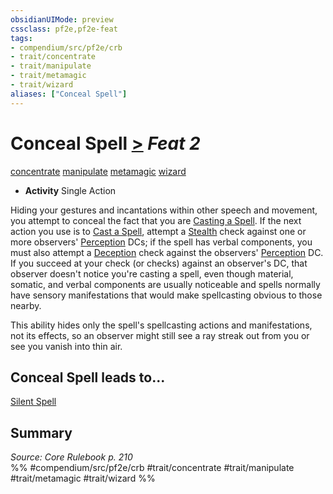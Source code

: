 ```yaml
---
obsidianUIMode: preview
cssclass: pf2e,pf2e-feat
tags:
- compendium/src/pf2e/crb
- trait/concentrate
- trait/manipulate
- trait/metamagic
- trait/wizard
aliases: ["Conceal Spell"]
---
```

# Conceal Spell  [>](../../rules/core-rulebook/chapter-9-playing-the-game.md#Actions "Single Action") *Feat 2*  
[concentrate](../../rules/traits/concentrate.md)  [manipulate](../../rules/traits/manipulate.md)  [metamagic](../../rules/traits/metamagic.md)  [wizard](../../rules/traits/wizard.md)  

- **Activity** Single Action

Hiding your gestures and incantations within other speech and movement, you attempt to conceal the fact that you are [Casting a Spell](../../rules/actions/cast-a-spell.md). If the next action you use is to [Cast a Spell](../../rules/actions/cast-a-spell.md), attempt a [Stealth](../skills.md#Stealth) check against one or more observers' [Perception](../skills.md#Perception) DCs; if the spell has verbal components, you must also attempt a [Deception](../skills.md#Deception) check against the observers' [Perception](../skills.md#Perception) DC. If you succeed at your check (or checks) against an observer's DC, that observer doesn't notice you're casting a spell, even though material, somatic, and verbal components are usually noticeable and spells normally have sensory manifestations that would make spellcasting obvious to those nearby.

This ability hides only the spell's spellcasting actions and manifestations, not its effects, so an observer might still see a ray streak out from you or see you vanish into thin air.

## Conceal Spell leads to...

[Silent Spell](silent-spell.md)

## Summary

*Source: Core Rulebook p. 210*  
%% #compendium/src/pf2e/crb #trait/concentrate #trait/manipulate #trait/metamagic #trait/wizard %%